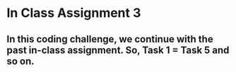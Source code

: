 # In Class Assignment 3

## In this coding challenge, we continue with the past in-class assignment. So, Task 1 = Task 5 and so on.